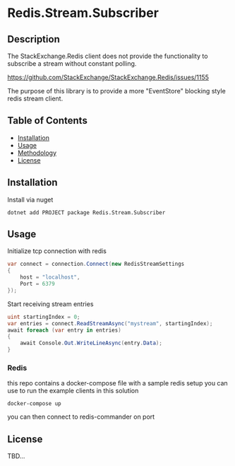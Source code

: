 
# Redis.Stream.Subscriber
## Description
The StackExchange.Redis client does not provide the functionality to subscribe a stream without constant polling. 

https://github.com/StackExchange/StackExchange.Redis/issues/1155

The purpose of this library is to provide a more "EventStore" blocking style redis stream client. 

## Table of Contents
* [Installation](#installation)
* [Usage](#usage)
* [Methodology](#methodology)
* [License](#license)

## Installation
Install via nuget
```
dotnet add PROJECT package Redis.Stream.Subscriber
```

## Usage

Initialize tcp connection with redis
```c#
var connect = connection.Connect(new RedisStreamSettings
{
    host = "localhost",
    Port = 6379
});
```

Start receiving stream entries
```c#
uint startingIndex = 0;
var entries = connect.ReadStreamAsync("mystream", startingIndex);
await foreach (var entry in entries)
{
    await Console.Out.WriteLineAsync(entry.Data);
}
```
### Redis

this repo contains a docker-compose file with a sample redis setup you can use to run the example clients in this solution

`docker-compose up`

you can then connect to redis-commander on port


## License
TBD...